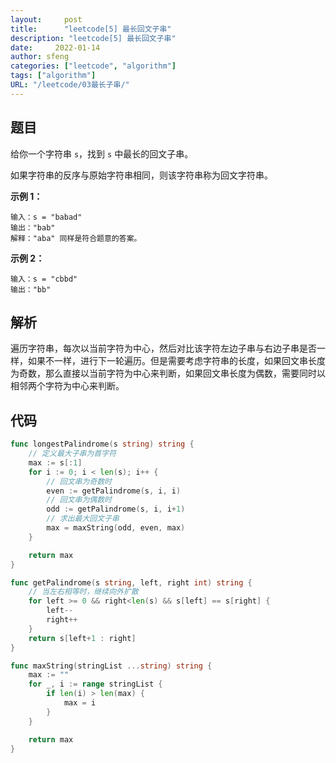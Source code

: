 ```yaml
---
layout:     post
title:      "leetcode[5] 最长回文子串"
description: "leetcode[5] 最长回文子串"
date:     2022-01-14
author: sfeng
categories: ["leetcode", "algorithm"]
tags: ["algorithm"]
URL: "/leetcode/03最长子串/"
---
```


## 题目

给你一个字符串 `s`，找到 `s` 中最长的回文子串。

如果字符串的反序与原始字符串相同，则该字符串称为回文字符串。

**示例 1：**

```
输入：s = "babad"
输出："bab"
解释："aba" 同样是符合题意的答案。

```

**示例 2：**

```
输入：s = "cbbd"
输出："bb"
```

## 解析

遍历字符串，每次以当前字符为中心，然后对比该字符左边子串与右边子串是否一样，如果不一样，进行下一轮遍历。但是需要考虑字符串的长度，如果回文串长度为奇数，那么直接以当前字符为中心来判断，如果回文串长度为偶数，需要同时以相邻两个字符为中心来判断。

## 代码

```go
func longestPalindrome(s string) string {
	// 定义最大子串为首字符
	max := s[:1]
	for i := 0; i < len(s); i++ {
		// 回文串为奇数时
		even := getPalindrome(s, i, i)
		// 回文串为偶数时
		odd := getPalindrome(s, i, i+1)
		// 求出最大回文子串
		max = maxString(odd, even, max)
	}

	return max
}

func getPalindrome(s string, left, right int) string {
	// 当左右相等时，继续向外扩散
	for left >= 0 && right<len(s) && s[left] == s[right] {
		left--
		right++
	}
	return s[left+1 : right]
}

func maxString(stringList ...string) string {
	max := ""
	for _, i := range stringList {
		if len(i) > len(max) {
			max = i
		}
	}

	return max
}
```